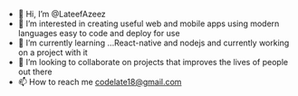 - 👋 Hi, I’m @LateefAzeez
- 👀 I’m interested in creating useful web and mobile apps using modern languages easy to code and deploy for use
- 🌱 I’m currently learning ...React-native and nodejs and currently working on a project with it
- 💞️ I’m looking to collaborate on projects that improves the lives of people out there
- 📫 How to reach me codelate18@gmail.com

<!---
LateefAzeez/LateefAzeez is a ✨ special ✨ repository because its `README.md` (this file) appears on your GitHub profile.
You can click the Preview link to take a look at your changes.
--->
